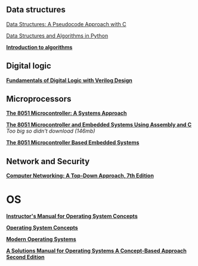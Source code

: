 ## Data structures
[Data Structures: A Pseudocode Approach with C](http://books.ms/main/7E232829F4C7453EDDD8CFD2B619A15F)

[Data Structures and Algorithms in Python](http://books.ms/main/8BCB3CBC38262AC589ED11BA1C806C06)

**[Introduction to algorithms](http://books.ms/main/ACAAA8958B27468B7286F4C577A967E2)**


## Digital logic
**[Fundamentals of Digital Logic with Verilog Design](http://books.ms/main/DEA110BFA91D73BECCF2BB05E2F0D6E4)**

## Microprocessors
**[The 8051 Microcontroller: A Systems Approach](http://books.ms/main/A3DDBF47FE75089B49E0BEF0D6AE74DE)**

**[The 8051 Microcontroller and Embedded Systems Using Assembly and C](http://books.ms/main/6899606CB81DF2E8FCB7D6B1CC724A63)** *Too big so didn't download (146mb)*

**[The 8051 Microcontroller Based Embedded Systems](http://books.ms/main/CEA8B742D2509E51D30DAB3FF17693A9)**

## Network and Security
**[Computer Networking: A Top-Down Approach, 7th Edition](http://books.ms/main/2591F0B3DEF9B956B60B853697A6808C)**

# OS
**[Instructor's Manual for Operating System Concepts](http://books.ms/main/6A8E1A89D86D6EB15F1940AE9D1F1A38)**

**[Operating System Concepts](http://books.ms/main/986297478F8FEC2BCBDDB97EC873AF32)**

**[Modern Operating Systems](http://books.ms/main/42A4090A5A72E23273C98B8E872BF8C1)**

**[A Solutions Manual for Operating Systems A Concept-Based Approach Second Edition](http://books.ms/main/A845CEEEFC6EC58BE087596E9B251790)**

